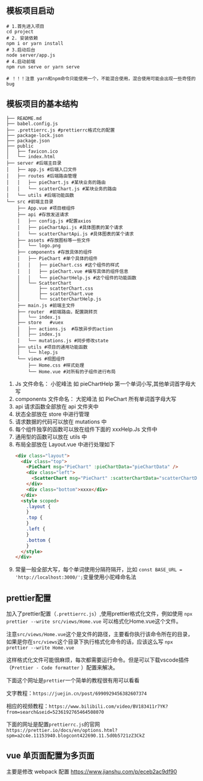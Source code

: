 ## 模板项目启动

```
# 1.首先进入项目
cd project
# 2. 安装依赖
npm i or yarn install
# 3.启动后台
node server/app.js
# 4.启动前端
npm run serve or yarn serve

# ！！！注意 yarn和npm命令只能使用一个，不能混合使用，混合使用可能会出现一些奇怪的bug
```

## 模板项目的基本结构

```
├── README.md
├── babel.config.js
├── .prettierrc.js #prettierrc格式化的配置
├── package-lock.json
├── package.json
├── public
│   ├── favicon.ico
│   └── index.html
├── server #后端主目录
│   ├── app.js #后端入口文件
│   ├── routes #后端路由管理
│   │   ├── pieChart.js #某块业务的路由
│   │   └── scatterChart.js #某块业务的路由
│   └── utils #后端功能函数
└── src #前端主目录
    ├── App.vue #项目根组件
    ├── api #存放发送请求
    │   ├── config.js #配置axios
    │   ├── pieChartApi.js #具体图表的某个请求
    │   └── scatterChartApi.js #具体图表的某个请求
    ├── assets #存放图标等一些文件
    │   └── logo.png
    ├── components #存放具体的组件
    │   ├── PieChart #单个具体的组件
    │   │   ├── pieChart.css #这个组件的样式
    │   │   ├── pieChart.vue #编写具体的组件信息
    │   │   └── pieChartHelp.js #这个组件的功能函数
    │   └── ScatterChart
    │       ├── scatterChart.css
    │       ├── scatterChart.vue
    │       └── scatterChartHelp.js
    ├── main.js #前端主文件
    ├── router  #前端路由，配置跳转页
    │   └── index.js
    ├── store   #vuex
    │   ├── actions.js  #存放异步的action
    │   ├── index.js
    │   └── mutations.js #同步修改state
    ├── utils #项目的通用功能函数
    │   └── hlep.js
    └── views #视图组件
        ├── Home.css #样式处理
        └── Home.vue #对所有的子组件进行布局
```
1. Js 文件命名： 小驼峰法 如 pieChartHelp 第一个单词小写,其他单词首字母大写
2. components 文件命名： 大驼峰法 如 PieChart 所有单词首字母大写
3. api 请求函数全部放在 api 文件夹中
4. 状态全部放在 store 中进行管理
5. 请求数据的代码可以放在 mutations 中
6. 每个组件独享的函数可以放在组件下面的 xxxHelp.Js 文件中
7. 通用型的函数可以放在 utils 中
8. 布局全部放在 Layout.vue 中进行处理如下
   ```html
   <div class="layout">
     <div class="top">
       <PieChart msg="PieChart" :pieChartData="pieChartData" />
       <div class="left">
         <ScatterChart msg="PieChart" :scatterChartData="scatterChartData" />
       </div>
       <div class="bottom">xxxx</div>
     </div>
     <style scoped>
       .layout {
       }
       .top {
       }
       .left {
       }
       .bottom {
       }
     </style>
   </div>
   ```
9. 常量一般全部大写，每个单词使用分隔符隔开，比如
   `const BASE_URL = 'http://localhost:3000/';`变量使用小驼峰命名法

## prettier配置
加入了prettier配置（`.prettierrc.js`）,使用prettier格式化文件，例如使用
`npx prettier --write src/views/Home.vue` 可以格式化Home.vue这个文件。

注意`src/views/Home.vue`这个是文件的路径，主要看你执行该命令所在的目录，如果是你在`src/views`这个目录下执行格式化命令的话，应该这么写 `npx prettier --write Home.vue`

这样格式化文件可能很麻烦，每次都需要运行命令。但是可以下载vscode插件（`Prettier - Code formatter`
）配置来解决。

下面这个网址是`prettier`一个简单的教程很有用可以看看

文字教程：`https://juejin.cn/post/6990929456382607374`

相应的视频教程：`https://www.bilibili.com/video/BV183411r7YK?from=search&seid=5236192765464508070`

下面的网址是配置`prettierrc.js`的官网`https://prettier.io/docs/en/options.html?spm=a2c4e.11153940.blogcont422690.11.5d0b5721zZ3CkZ`

## vue 单页面配置为多页面

主要是修改 webpack 配置 https://www.jianshu.com/p/eceb2ac9df90